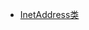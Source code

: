 * [InetAddress类](https://github.com/fjgjp/Personal-Notes/blob/master/%E7%BD%91%E7%BB%9C%E7%BC%96%E7%A8%8B/InetAddress%E7%B1%BB.md)
